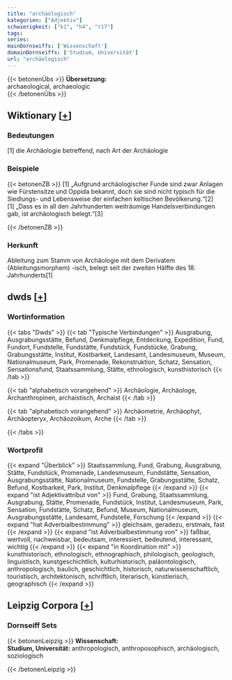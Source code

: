 ```yaml
---
title: "archäologisch"
kategorien: ["Adjektiv"]
schwierigkeit: ["k1", "h4", "r17"]
tags:
series:
mainDornseiffs: ['Wissenschaft']
domainDornseiffs: ['Studium, Universität']
url: "archäologisch"
---
```


{{< betonenÜbs >}}
**Übersetzung:**  
archaeological, archaeologic  
{{< /betonenÜbs >}}

## Wiktionary [[+](https://de.wiktionary.org/wiki/archäologisch)]

### Bedeutungen
[1] die Archäologie betreffend, nach Art der Archäologie  

### Beispiele
{{< betonenZB >}}
[1] „Aufgrund archäologischer Funde sind zwar Anlagen wie Fürstensitze und Oppida bekannt, doch sie sind nicht typisch für die Siedlungs- und Lebensweise der einfachen keltischen Bevölkerung.“[2]  
[1] „Dass es in all den Jahrhunderten weiträumige Handelsverbindungen gab, ist archäologisch belegt.“[3]  

{{< /betonenZB >}}
### Herkunft
Ableitung zum Stamm von Archäologie mit dem Derivatem (Ableitungsmorphem) -isch, belegt seit der zweiten Hälfte des 18. Jahrhunderts[1]  



## dwds [[+](https://www.dwds.de/wb/archäologisch)]

### Wortinformation
{{< tabs "Dwds" >}}
{{< tab "Typische Verbindungen" >}}
Ausgrabung, Ausgrabungsstätte, Befund, Denkmalpflege, Entdeckung, Expedition, Fund, Fundort, Fundstelle, Fundstätte, Fundstück, Fundstücke, Grabung, Grabungsstätte, Institut, Kostbarkeit, Landesamt, Landesmuseum, Museum, Nationalmuseum, Park, Promenade, Rekonstruktion, Schatz, Sensation, Sensationsfund, Staatssammlung, Stätte, ethnologisch, kunsthistorisch
{{< /tab >}}

{{< tab "alphabetisch vorangehend" >}}
Archäologie, Archäologe, Archanthropinen, archaistisch, Archaist
{{< /tab >}}

{{< tab "alphabetisch vorangehend" >}}
Archäometrie, Archäophyt, Archäopteryx, Archäozoikum, Arche
{{< /tab >}}

{{< /tabs >}}

### Wortprofil
{{< expand "Überblick" >}} Staatssammlung, Fund, Grabung, Ausgrabung, Stätte, Fundstück, Promenade, Landesmuseum, Fundstätte, Sensation, Ausgrabungsstätte, Nationalmuseum, Fundstelle, Grabungsstätte, Schatz, Befund, Kostbarkeit, Park, Institut, Denkmalpflege {{< /expand >}}
{{< expand "ist Adjektivattribut von" >}} Fund, Grabung, Staatssammlung, Ausgrabung, Stätte, Promenade, Fundstück, Institut, Landesmuseum, Park, Sensation, Fundstätte, Schatz, Befund, Museum, Nationalmuseum, Ausgrabungsstätte, Landesamt, Fundstelle, Forschung {{< /expand >}}
{{< expand "hat Adverbialbestimmung" >}} gleichsam, geradezu, erstmals, fast {{< /expand >}}
{{< expand "ist Adverbialbestimmung von" >}} faßbar, wertvoll, nachweisbar, bedeutsam, interessiert, bedeutend, interessant, wichtig {{< /expand >}}
{{< expand "in Koordination mit" >}} kunsthistorisch, ethnologisch, ethnographisch, philologisch, geologisch, linguistisch, kunstgeschichtlich, kulturhistorisch, paläontologisch, anthropologisch, baulich, geschichtlich, historisch, naturwissenschaftlich, touristisch, architektonisch, schriftlich, literarisch, künstlerisch, geographisch {{< /expand >}}

## Leipzig Corpora [[+](https://corpora.uni-leipzig.de/en/res?word=archäologisch&corpusId=deu_newscrawl-public_2018)]

### Dornseiff Sets
{{< betonenLeipzig >}}
**Wissenschaft:**  
**Studium, Universität:** anthropologisch, anthroposophisch, archäologisch, soziologisch  

{{< /betonenLeipzig >}}

